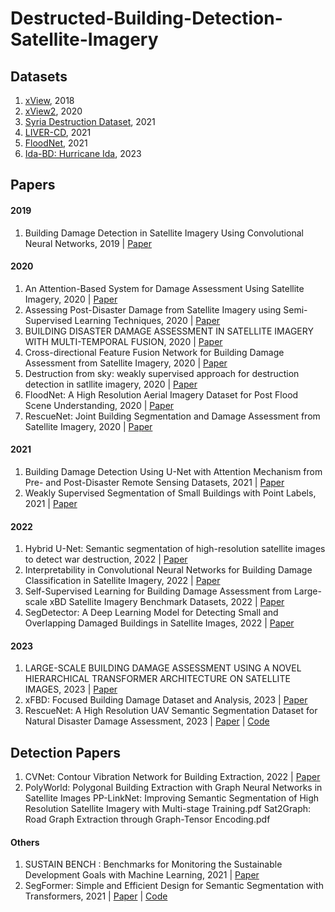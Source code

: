 # Destructed-Building-Detection-Satellite-Imagery
## Datasets
1. [xView](http://xviewdataset.org/), 2018
2. [xView2](https://xview2.org/), 2020
3. [Syria Destruction Dataset](https://github.com/ShimaN19/Hybrid-U-Net/tree/main), 2021
4. [LIVER-CD](https://chenhao.in/LEVIR/), 2021
5. [FloodNet](https://github.com/BinaLab/FloodNet-Challenge-EARTHVISION2021), 2021
6. [Ida-BD: Hurricane Ida](https://www.designsafe-ci.org/data/browser/public/designsafe.storage.published//PRJ-3563/images), 2023
## Papers
#### 2019
1. Building Damage Detection in Satellite Imagery Using Convolutional Neural Networks, 2019 | [Paper](https://arxiv.org/abs/1910.06444)
#### 2020
1. An Attention-Based System for Damage Assessment Using Satellite Imagery, 2020 | [Paper](https://arxiv.org/abs/2004.06643)
2. Assessing Post-Disaster Damage from Satellite Imagery using Semi-Supervised Learning Techniques, 2020 | [Paper](https://arxiv.org/abs/2011.14004)
3. BUILDING DISASTER DAMAGE ASSESSMENT IN SATELLITE IMAGERY WITH MULTI-TEMPORAL FUSION, 2020 | [Paper](https://arxiv.org/abs/2004.05525)
4. Cross-directional Feature Fusion Network for Building Damage Assessment from Satellite Imagery, 2020 | [Paper](https://arxiv.org/abs/2010.14014)
5. Destruction from sky: weakly supervised approach for destruction detection in satllite imagery, 2020 | [Paper](https://im.itu.edu.pk/destruction-detection/)
6. FloodNet: A High Resolution Aerial Imagery Dataset for Post Flood Scene Understanding, 2020 | [Paper](https://arxiv.org/abs/2012.02951)
7. RescueNet: Joint Building Segmentation and Damage Assessment from Satellite Imagery, 2020 | [Paper](https://arxiv.org/abs/2004.07312)
#### 2021
1. Building Damage Detection Using U-Net with Attention Mechanism from Pre- and Post-Disaster Remote Sensing Datasets, 2021 | [Paper](https://www.mdpi.com/2072-4292/13/5/905)
2. Weakly Supervised Segmentation of Small Buildings with Point Labels, 2021 | [Paper](https://openaccess.thecvf.com/content/ICCV2021/papers/Lee_Weakly_Supervised_Segmentation_of_Small_Buildings_With_Point_Labels_ICCV_2021_paper.pdf)
#### 2022
1. Hybrid U-Net: Semantic segmentation of high-resolution satellite images to detect war destruction, 2022 | [Paper](https://www.sciencedirect.com/science/article/pii/S2666827022000688)
2. Interpretability in Convolutional Neural Networks for Building Damage Classification in Satellite Imagery, 2022 | [Paper](https://arxiv.org/abs/2201.10523)
3. Self-Supervised Learning for Building Damage Assessment from Large-scale xBD Satellite Imagery Benchmark Datasets, 2022 | [Paper](https://arxiv.org/abs/2205.15688)
4. SegDetector: A Deep Learning Model for Detecting Small and Overlapping Damaged Buildings in Satellite Images, 2022 | [Paper](https://www.google.com/url?sa=t&rct=j&q=&esrc=s&source=web&cd=&cad=rja&uact=8&ved=2ahUKEwi944nV4rP_AhW4QvEDHZqIASEQFnoECCAQAQ&url=https%3A%2F%2Fwww.mdpi.com%2F2072-4292%2F14%2F23%2F6136%2Fpdf&usg=AOvVaw3a4D8Kf08nBCgeg7G8jwHx)
#### 2023
1. LARGE-SCALE BUILDING DAMAGE ASSESSMENT USING A NOVEL HIERARCHICAL TRANSFORMER ARCHITECTURE ON SATELLITE IMAGES, 2023 | [Paper](https://arxiv.org/pdf/2208.02205.pdf)
2. xFBD: Focused Building Damage Dataset and Analysis, 2023 | [Paper](https://arxiv.org/pdf/2212.13876.pdf)
3. RescueNet: A High Resolution UAV Semantic Segmentation Dataset for Natural Disaster Damage Assessment, 2023 | [Paper](https://arxiv.org/pdf/2202.12361.pdf) | [Code](https://github.com/BinaLab/RescueNet-A-High-Resolution-Post-Disaster-UAV-Dataset-for-Semantic-Segmentation)
## Detection Papers
1. CVNet: Contour Vibration Network for Building Extraction, 2022 | [Paper](https://openaccess.thecvf.com/content/CVPR2022/papers/Xu_CVNet_Contour_Vibration_Network_for_Building_Extraction_CVPR_2022_paper.pdf)
2. PolyWorld: Polygonal Building Extraction with Graph Neural Networks in Satellite Images
PP-LinkNet: Improving Semantic Segmentation of High Resolution Satellite Imagery with Multi-stage Training.pdf
Sat2Graph: Road Graph Extraction through Graph-Tensor Encoding.pdf
#### Others
1. SUSTAIN BENCH : Benchmarks for Monitoring the Sustainable Development Goals with Machine Learning, 2021 | [Paper](https://arxiv.org/abs/2111.04724)
2. SegFormer: Simple and Efficient Design for Semantic Segmentation with Transformers, 2021 | [Paper](https://arxiv.org/pdf/2105.15203.pdf) | [Code](https://github.com/nka77/dahitra)

